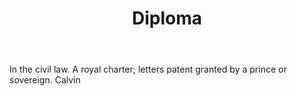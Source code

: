 ---
title: Diploma
letter: D
permalink: "/definitions/bld-diploma.html"
body: In the civil law. A royal charter; letters patent granted by a prince or sovereign.
  Calvin
published_at: '2018-07-07'
source: Black's Law Dictionary 2nd Ed (1910)
layout: post
---
